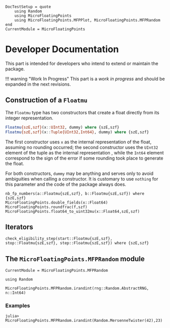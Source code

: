 ```@meta
DocTestSetup = quote
	using Random
    using MicroFloatingPoints
	using MicroFloatingPoints.MFPPlot, MicroFloatingPoints.MFPRandom
end
CurrentModule = MicroFloatingPoints
```

# Developer Documentation

This part is intended for developers who intend to extend or maintain the package.

!!! warning "Work In Progress"
    This part is a *work in progress* and should be expanded in the next revisions.

## Construction of a `Floatmu`

The `Floatmu` type has two constructors that create a float directly from its integer representation.

```julia
Floatmu{szE,szf}(x::UInt32, dummy) where {szE,szf}
Floatmu{szE,szf}(x::Tuple{UInt32,Int64}, dummy) where {szE,szf}
```

The first constructor uses `x` as the internal representation of the float, assuming no rounding occurred; the second constructor uses the `UInt32` element of the tuple as the internal representation , while the `Int64` element correspond to the sign of the error if some rounding took place to generate the float.

For both constructors, `dummy` may be anything and serves only to avoid ambiguities when calling a constructor. It is customary to use `nothing` for this parameter and the code of the package always does.

```@docs
nb_fp_numbers(a::Floatmu{szE,szf}, b::Floatmu{szE,szf}) where {szE,szf}
MicroFloatingPoints.double_fields(x::Float64)
MicroFloatingPoints.roundfrac(f,szf)
MicroFloatingPoints.float64_to_uint32mu(x::Float64,szE,szf)
```

## Iterators

```@docs
check_eligibility_step(start::Floatmu{szE,szf}, stop::Floatmu{szE,szf}, step::Floatmu{szE,szf}) where {szE,szf}
```

## The `MicroFloatingPoints.MFPRandom` module

```@meta
CurrentModule = MicroFloatingPoints.MFPRandom
```

```@setup devel-rand
using Random
```

```@docs
MicroFloatingPoints.MFPRandom.irandint(rng::Random.AbstractRNG, n::Int64)
```

### Examples

```repl devel-rand
julia> MicroFloatingPoints.MFPRandom.irandint(Random.MersenneTwister(42),23)
```

